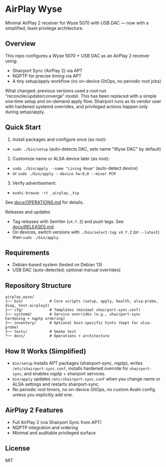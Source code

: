 # AirPlay Wyse

Minimal AirPlay 2 receiver for Wyse 5070 with USB DAC — now with a simplified, least‑privilege architecture.

## Overview

This repo configures a Wyse 5070 + USB DAC as an AirPlay 2 receiver using:

- Shairport Sync (AirPlay 2) via APT
- NQPTP for precise timing via APT
- A tiny setup/apply workflow (no on-device GitOps, no periodic root jobs)

What changed: previous versions used a root‑run “reconcile/update/converge” model. This has been replaced with a simple one‑time setup and on-demand apply flow. Shairport runs as its vendor user with hardened systemd overrides, and privileged actions happen only during setup/apply.

## Quick Start

1) Install packages and configure once (as root):
- `sudo ./bin/setup`  (auto-detects DAC, sets name "Wyse DAC" by default)

2) Customize name or ALSA device later (as root):
- `sudo ./bin/apply --name "Living Room"`  (auto-detect device)
- or `sudo ./bin/apply --device hw:0,0 --mixer PCM`

3) Verify advertisement:
- `avahi-browse -rt _airplay._tcp`

See [docs/OPERATIONS.md](docs/OPERATIONS.md) for details.

Releases and updates
- Tag releases with SemVer (`vX.Y.Z`) and push tags. See [docs/RELEASES.md](docs/RELEASES.md).
- On devices, switch versions with `./bin/select-tag vX.Y.Z` (or `--latest`) then `sudo ./bin/apply`.

## Requirements

- Debian-based system (tested on Debian 13)
- USB DAC (auto-detected; optional manual overrides)

## Repository Structure

```
airplay_wyse/
├── bin/            # Core scripts (setup, apply, health, alsa-probe, diag, test-airplay2)
├── cfg/            # Templates (minimal shairport-sync.conf)
├── systemd/        # Service overrides (e.g., shairport-sync hardening + nqptp ordering)
├── inventory/      # Optional host-specific hints (kept for alsa-probe)
├── tests/          # Smoke test
└── docs/           # Operations + architecture
```

## How It Works (Simplified)

- `bin/setup` installs APT packages (shairport-sync, nqptp), writes `/etc/shairport-sync.conf`, installs hardened override for `shairport-sync`, and enables nqptp + shairport services.
- `bin/apply` updates `/etc/shairport-sync.conf` when you change name or ALSA settings and restarts shairport-sync.
- No periodic root timers, no on-device GitOps, no custom Avahi config unless you explicitly add one.

## AirPlay 2 Features

- Full AirPlay 2 (via Shairport Sync from APT)
- NQPTP integration and ordering
- Minimal and auditable privileged surface

## License

MIT
